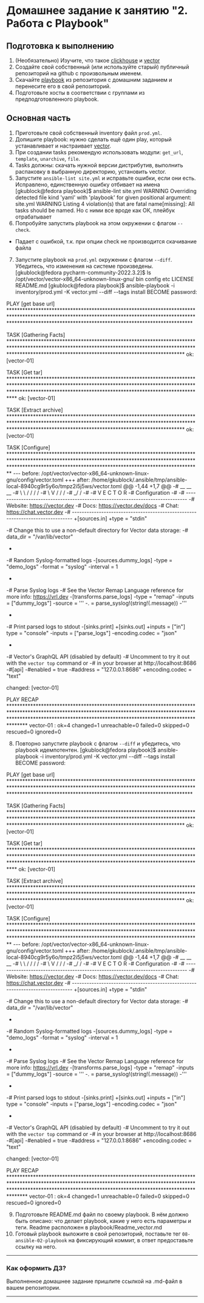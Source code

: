 # Домашнее задание к занятию "2. Работа с Playbook"

## Подготовка к выполнению

1. (Необязательно) Изучите, что такое [clickhouse](https://www.youtube.com/watch?v=fjTNS2zkeBs)
   и [vector](https://www.youtube.com/watch?v=CgEhyffisLY)
2. Создайте свой собственный (или используйте старый) публичный репозиторий на github с произвольным именем.
3. Скачайте [playbook](./playbook/) из репозитория с домашним заданием и перенесите его в свой репозиторий.
4. Подготовьте хосты в соответствии с группами из предподготовленного playbook.

## Основная часть

1. Приготовьте свой собственный inventory файл `prod.yml`.
2. Допишите playbook: нужно сделать ещё один play, который устанавливает и настраивает [vector](https://vector.dev).
3. При создании tasks рекомендую использовать модули: `get_url`, `template`, `unarchive`, `file`.
4. Tasks должны: скачать нужной версии дистрибутив, выполнить распаковку в выбранную директорию, установить vector.
5. Запустите `ansible-lint site.yml` и исправьте ошибки, если они есть.
   Исправлено, единственную ошибку отбивает на имена
   [gkublock@fedora playbook]$ ansible-lint site.yml
   WARNING Overriding detected file kind 'yaml' with 'playbook' for given positional argument: site.yml
   WARNING Listing 4 violation(s) that are fatal
   name[missing]: All tasks should be named.
   Но с ними все вроде как ОК, плейбук отрабатывает
6. Попробуйте запустить playbook на этом окружении с флагом `--check`. 
- Падает с ошибкой, т.к. при опции check не
   производится скачивание файла
7. Запустите playbook на `prod.yml` окружении с флагом `--diff`. Убедитесь, что изменения на системе произведены.
   [gkublock@fedora pycharm-community-2022.3.2]$ ls /opt/vector/vector-x86_64-unknown-linux-gnu/
   bin config etc LICENSE README.md
   [gkublock@fedora playbook]$ ansible-playbook -i inventory/prod.yml -K vector.yml --diff --tags install
   BECOME password:

PLAY [get base url] ********************************************************************************************************************************************************************************************************************

TASK [Gathering Facts] *****************************************************************************************************************************************************************************************************************
ok: [vector-01]

TASK [Get tar] *************************************************************************************************************************************************************************************************************************
ok: [vector-01]

TASK [Extract archive] *****************************************************************************************************************************************************************************************************************
ok: [vector-01]

TASK [Configure] ***********************************************************************************************************************************************************************************************************************
--- before: /opt/vector/vector-x86_64-unknown-linux-gnu/config/vector.toml
+++ after: /home/gkublock/.ansible/tmp/ansible-local-8940cg9r5y6o/tmpz2i5j5ws/vector.toml
@@ -1,44 +1,7 @@
-#                                    __   __  __
-# \ \ / / / /
-# \ V / / /
-# \_/ \/
-#
-# V E C T O R
-# Configuration
-#
-# ------------------------------------------------------------------------------
-# Website: https://vector.dev
-# Docs: https://vector.dev/docs
-# Chat: https://chat.vector.dev
-# ------------------------------------------------------------------------------
+[sources.in]
+type = "stdin"

-# Change this to use a non-default directory for Vector data storage:
-# data_dir = "/var/lib/vector"

-

-# Random Syslog-formatted logs
-[sources.dummy_logs]
-type = "demo_logs"
-format = "syslog"
-interval = 1

-

-# Parse Syslog logs
-# See the Vector Remap Language reference for more info: https://vrl.dev
-[transforms.parse_logs]
-type = "remap"
-inputs = ["dummy_logs"]
-source = '''
-. = parse_syslog!(string!(.message))
-'''

-

-# Print parsed logs to stdout
-[sinks.print]
+[sinks.out]
+inputs = ["in"]
type = "console"
-inputs = ["parse_logs"]
-encoding.codec = "json"

-

-# Vector's GraphQL API (disabled by default)
-# Uncomment to try it out with the `vector top` command or
-# in your browser at http://localhost:8686
-#[api]
-#enabled = true
-#address = "127.0.0.1:8686"
+encoding.codec = "text"

changed: [vector-01]

PLAY
RECAP *****************************************************************************************************************************************************************************************************************************
vector-01                  : ok=4 changed=1 unreachable=0 failed=0 skipped=0 rescued=0 ignored=0

8. Повторно запустите playbook с флагом `--diff` и убедитесь, что playbook идемпотентен.
   [gkublock@fedora playbook]$ ansible-playbook -i inventory/prod.yml -K vector.yml --diff --tags install
   BECOME password:

PLAY [get base url] ********************************************************************************************************************************************************************************************************************

TASK [Gathering Facts] *****************************************************************************************************************************************************************************************************************
ok: [vector-01]

TASK [Get tar] *************************************************************************************************************************************************************************************************************************
ok: [vector-01]

TASK [Extract archive] *****************************************************************************************************************************************************************************************************************
ok: [vector-01]

TASK [Configure] ***********************************************************************************************************************************************************************************************************************
--- before: /opt/vector/vector-x86_64-unknown-linux-gnu/config/vector.toml
+++ after: /home/gkublock/.ansible/tmp/ansible-local-8940cg9r5y6o/tmpz2i5j5ws/vector.toml
@@ -1,44 +1,7 @@
-#                                    __   __  __
-# \ \ / / / /
-# \ V / / /
-# \_/ \/
-#
-# V E C T O R
-# Configuration
-#
-# ------------------------------------------------------------------------------
-# Website: https://vector.dev
-# Docs: https://vector.dev/docs
-# Chat: https://chat.vector.dev
-# ------------------------------------------------------------------------------
+[sources.in]
+type = "stdin"

-# Change this to use a non-default directory for Vector data storage:
-# data_dir = "/var/lib/vector"

-

-# Random Syslog-formatted logs
-[sources.dummy_logs]
-type = "demo_logs"
-format = "syslog"
-interval = 1

-

-# Parse Syslog logs
-# See the Vector Remap Language reference for more info: https://vrl.dev
-[transforms.parse_logs]
-type = "remap"
-inputs = ["dummy_logs"]
-source = '''
-. = parse_syslog!(string!(.message))
-'''

-

-# Print parsed logs to stdout
-[sinks.print]
+[sinks.out]
+inputs = ["in"]
type = "console"
-inputs = ["parse_logs"]
-encoding.codec = "json"

-

-# Vector's GraphQL API (disabled by default)
-# Uncomment to try it out with the `vector top` command or
-# in your browser at http://localhost:8686
-#[api]
-#enabled = true
-#address = "127.0.0.1:8686"
+encoding.codec = "text"

changed: [vector-01]

PLAY
RECAP *****************************************************************************************************************************************************************************************************************************
vector-01                  : ok=4 changed=1 unreachable=0 failed=0 skipped=0 rescued=0 ignored=0

9. Подготовьте README.md файл по своему playbook. В нём должно быть описано: что делает playbook, какие у него есть
   параметры и теги.
Readme расположен в playbook/Readme_vector.md
10. Готовый playbook выложите в свой репозиторий, поставьте тег `08-ansible-02-playbook` на фиксирующий коммит, в ответ
    предоставьте ссылку на него.

---

### Как оформить ДЗ?

Выполненное домашнее задание пришлите ссылкой на .md-файл в вашем репозитории.

---
